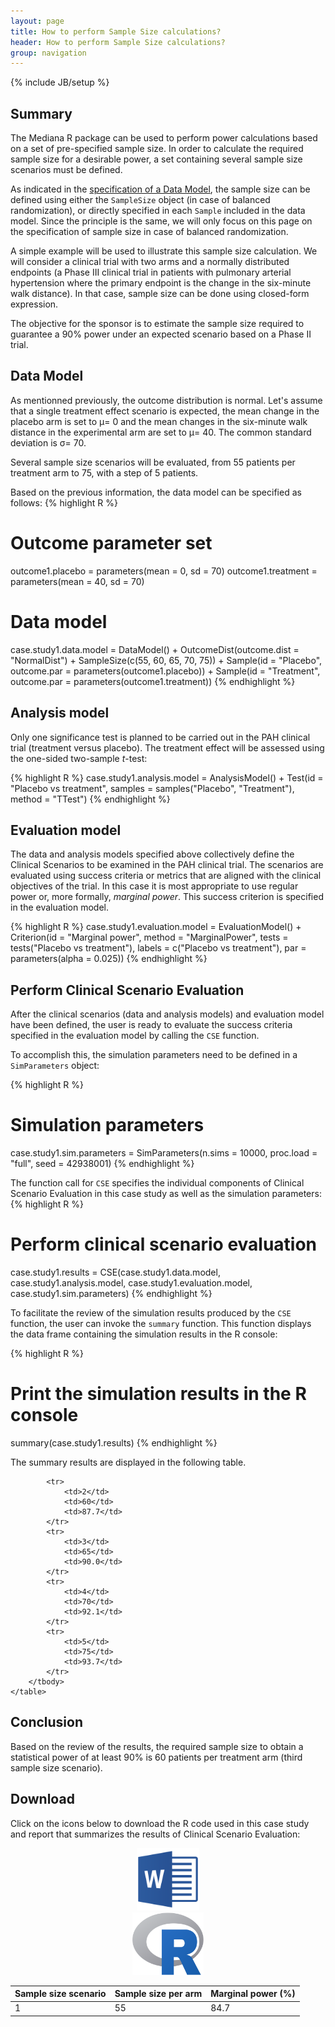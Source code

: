 ```yaml
---
layout: page
title: How to perform Sample Size calculations?
header: How to perform Sample Size calculations?
group: navigation
---
```

{% include JB/setup %}


## Summary

The Mediana R package can be used to perform power calculations based on a set of pre-specified sample size. In order to calculate the required sample size for a desirable power, a set containing several sample size scenarios must be defined.

As indicated in the [specification of a Data Model](DataModel.html), the sample size can be defined using either the `SampleSize` object (in case of balanced randomization), or directly specified in each `Sample` included in the data model. Since the principle is the same, we will only focus on this page on the specification of sample size in case of balanced randomization.

A simple example will be used to illustrate this sample size calculation. We will consider a clinical trial with two arms and a normally distributed endpoints (a Phase III clinical trial in patients with pulmonary arterial hypertension where the primary endpoint is the change in the six-minute walk distance). In that case, sample size can be done using closed-form expression.

The objective for the sponsor is to estimate the sample size required to guarantee a 90% power under an expected scenario based on a Phase II trial.

## Data Model

As mentionned previously, the outcome distribution is normal. Let's assume that a single treatment effect scenario is expected, the mean change in the placebo arm is set to &mu;= 0 and the mean changes in the six-minute walk distance in the experimental arm are set to  &mu;= 40. The common standard deviation is   &sigma;= 70.

Several sample size scenarios will be evaluated, from 55 patients per treatment arm to 75, with a step of 5 patients. 

Based on the previous information, the data model can be specified as follows:
{% highlight R %}
# Outcome parameter set
outcome1.placebo = parameters(mean = 0, sd = 70)
outcome1.treatment = parameters(mean = 40, sd = 70)

# Data model
case.study1.data.model = DataModel() +
  OutcomeDist(outcome.dist = "NormalDist") +
  SampleSize(c(55, 60, 65, 70, 75)) +
  Sample(id = "Placebo",
         outcome.par = parameters(outcome1.placebo)) +
  Sample(id = "Treatment",
         outcome.par = parameters(outcome1.treatment))
{% endhighlight %}

## Analysis model

Only one significance test is planned to be carried out in the PAH clinical trial (treatment versus placebo). The treatment effect will be assessed using the one-sided two-sample *t*-test:

{% highlight R %}
case.study1.analysis.model = AnalysisModel() +
  Test(id = "Placebo vs treatment",
       samples = samples("Placebo", "Treatment"),
       method = "TTest")
{% endhighlight %}

## Evaluation model

The data and analysis models specified above collectively define the Clinical Scenarios to be examined in the PAH clinical trial. The scenarios are evaluated using success criteria or metrics that are aligned with the clinical objectives of the trial. In this case it is most appropriate to use regular power or, more formally, *marginal power*. This success criterion is specified in the evaluation model.

{% highlight R %}
case.study1.evaluation.model = EvaluationModel() +
  Criterion(id = "Marginal power",
            method = "MarginalPower",
            tests = tests("Placebo vs treatment"),
            labels = c("Placebo vs treatment"),
            par = parameters(alpha = 0.025))
{% endhighlight %}

## Perform Clinical Scenario Evaluation

After the clinical scenarios (data and analysis models) and evaluation model have been defined, the user is ready to evaluate the success criteria specified in the evaluation model by calling the `CSE` function. 

To accomplish this, the simulation parameters need to be defined in a `SimParameters` object:

{% highlight R %}
# Simulation parameters
case.study1.sim.parameters = SimParameters(n.sims = 10000, 
                                           proc.load = "full", 
                                           seed = 42938001)
{% endhighlight %}

The function call for `CSE` specifies the individual components of Clinical Scenario Evaluation in this case study as well as the simulation parameters:
{% highlight R %}
# Perform clinical scenario evaluation
case.study1.results = CSE(case.study1.data.model,
                          case.study1.analysis.model,
                          case.study1.evaluation.model,
                          case.study1.sim.parameters)
{% endhighlight %}

To facilitate the review of the simulation results produced by the `CSE` function, the user can invoke the `summary` function. This function displays the data frame containing the simulation results in the R console:

{% highlight R %}
# Print the simulation results in the R console
summary(case.study1.results)
{% endhighlight %}

The summary results are displayed in the following table.

<div class="table-responsive">
    <table class="table">
        <thead>
            <tr>
                <th>Sample size scenario</th>
                <th>Sample size per arm</th>
                <th>Marginal power (%)</th>
            </tr>
        </thead>
        <tbody>
            <tr>
                <td>1</td>
                <td>55</td>
                <td>84.7</td>
            </tr>
    
            <tr>
                <td>2</td>
                <td>60</td>
                <td>87.7</td>
            </tr>
            <tr>
                <td>3</td>
                <td>65</td>
                <td>90.0</td>
            </tr>
            <tr>
                <td>4</td>
                <td>70</td>
                <td>92.1</td>
            </tr>
            <tr>
                <td>5</td>
                <td>75</td>
                <td>93.7</td>
            </tr>
        </tbody>
    </table>
</div>

## Conclusion
Based on the review of the results, the required sample size to obtain a statistical power of at least 90% is 60 patients per treatment arm (third sample size scenario).



## Download

Click on the icons below to download the R code used in this case study and report that summarizes the results of Clinical Scenario Evaluation:

<center>
  <div class="col-md-6">
    <a href="Case study sample size.docx" class="img-responsive">
      <img src="Logo_Microsoft_Word.png" class="img-responsive" height="100">
    </a>
  </div>
  <div class="col-md-6">
    <a href="Case study sample size.R" class="img-responsive">
      <img src="Logo_R.png" class="img-responsive" height="100">
    </a>
  </div>
</center>